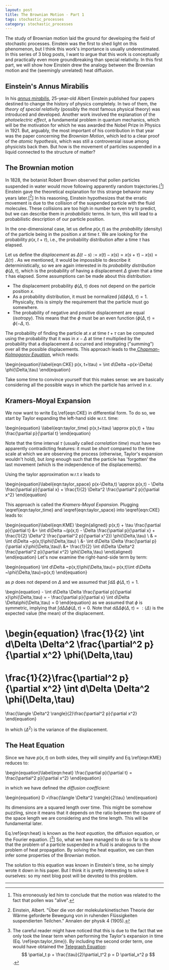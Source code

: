 ```yaml
---
layout: post
title: The Brownian Motion - Part 1
tags: stochastic_processes
category: stochastic_processes
---
```


The study of Brownian motion laid the ground for developing the field of stochastic processes. 
Einstein was the first to shed light on this phenomenon, but I think this work's importance is usually underestimated. 
In this series of 3 blog posts, I want to argue that this work is conceptually and practically even more groundbreaking than special relativity. 
In this first part, we will show how Einstein drew the analogy between the Brownian motion and the (seemingly unrelated) heat diffusion.


## Einstein's Annus Mirabilis


In his [_annus mirabilis_](https://en.wikipedia.org/wiki/Annus_mirabilis_papers), 25-year-old Albert Einstein published four papers destined to change the history of physics completely. 
In two of them, the _theory of special relativity_ (possibly the most famous physical theory) was introduced and developed. 
Another work involved the explanation of the _photoelectric effect_, a fundamental problem in quantum mechanics, which will be the motivation for which he was awarded the Nobel Prize in Physics  in 1921.
But, arguably, the most important of his contribution in that year was the paper concerning the *Brownian Motion*, which led to a clear proof of the _atomic hypothesis_, which was still a controversial issue among physicists back then.
But how is the movement of particles suspended in a liquid connected to the structure of matter? 


## The Brownian motion

In 1828, the botanist Robert Brown observed that pollen particles suspended in water would move following apparently random trajectories.[[^1]]
Einstein gave the theoretical explanation for this strange behavior many years later.[[^2]] 
In his reasoning, Einstein hypothesizes that the erratic movement is due to the collision of the suspended particle with the fluid molecules.
These collisions are too high in number to even try to predict, but we can describe them in _probabilistic_ terms. 
In turn, this will lead to a probabilistic description of our particle position. 

In the one-dimensional case, let us define $p(x,t)$ as the _probability_ (density) of the particle being in the position $x$ at time $t$.
We are looking for the probability $p(x, t + \tau)$, i.e., the probability distribution after a time $\tau$ has elapsed.

Let us define the *displacement* as $\Delta(t-s) := x(t) - x(s) = x(s+\tau) - x(s) = \Delta(\tau)$ .
As we mentioned, it would be impossible to describe it deterministically, so we are again interested in its _probability distribution_ $\phi(\Delta, \tau)$, which is the probability of having a displacement $\Delta$ given that a time $\tau$ has elapsed.
Some assumptions can be made about this distribution:

* The displacement probability $\phi(\Delta, \tau)$ does not depend on the particle position $x$.
* As a probability distribution, it must be normalized $\int d\Delta \phi(\Delta,\tau)=1$. Physically, this is simply the requirement that the particle must go somewhere.
* The probability of negative and positive displacement are equal (_isotropy_). This means that the $\phi$ must be an even function $(\phi(\Delta,\tau) = \phi(-\Delta,\tau)$.


The probability of finding the particle at $x$ at time $t+\tau$ can be computed using the probability that it was in $x-\Delta$ at time $t$ multiplied by the probability that a displacement $\Delta$ occurred and integrating ("summing") over all the possible displacements.
This approach leads to the[ _Chapman-Kolmogorov Equation_](https://en.wikipedia.org/wiki/Chapman%E2%80%93Kolmogorov_equation), which reads:

\begin{equation}\label{eqn:CKE}
    p(x, t+\tau) = \int d\Delta ~p(x-\Delta) \phi(\Delta,\tau)
\end{equation}

Take some time to convince yourself that  this makes sense: we are basically considering all the possible ways in which the particle has arrived in $x$.

## Kramers-Moyal Expansion

We now want to write Eq.\ref{eqn:CKE} in differential form. 
To do so, we start by Taylor expanding the left-hand side w.r.t. time:

\begin{equation}
    \label{eqn:taylor_time}
    p(x,t+\tau) \approx p(x,t) + \tau \frac{\partial p}{\partial t}
\end{equation}

Note that the time interval $\tau$ (usually called *correlation time*) must have two apparently contradicting features: it must be *short* compared to the time scale at which we are observing the process (otherwise, Taylor's expansion wouldn't hold), but *long* enough such that the particle has 'forgotten' the last movement (which is the independence of the displacements). 

Using the taylor approximation w.r.t $x$ leads to

\begin{equation}\label{eqn:taylor_space}
    p(x-\Delta,t) \approx 
    p(x,t) - \Delta \frac{\partial p}{\partial x} + \frac{1}{2} \Delta^2 \frac{\partial^2 p}{\partial x^2}
\end{equation}

This approach is called the _Kramers-Moyal Expansion_.
Plugging \eqref{eqn:taylor_time} and \eqref{eqn:taylor_space} into \eqref{eqn:CKE} leads to:


\begin{equation}\label{eqn:KME}
\begin{aligned}
    p(x,t) + \tau \frac{\partial p}{\partial t} &= 
    \int d\Delta ~(p(x,t) - \Delta \frac{\partial p}{\partial x} + \frac{1}{2} \Delta^2 \frac{\partial^2 p}{\partial x^2}) \phi(\Delta,\tau) \\
    & = 
    \int d\Delta ~p(x,t)\phi(\Delta,\tau) \\
    &- \int d\Delta \Delta \frac{\partial p}{\partial x}\phi(\Delta,\tau)\\ 
    &+ \frac{1}{2} \int d\Delta \Delta^2 \frac{\partial^2 p}{\partial x^2} \phi(\Delta,\tau)
\end{aligned}
\end{equation}
Let's now examine the right-hand-side term by term:

\begin{equation}
    \int d\Delta ~p(x,t)\phi(\Delta,\tau)=
    p(x,t)\int d\Delta ~\phi(\Delta,\tau)=p(x,t)
\end{equation}

as $p$ does not depend on $\Delta$ and we assumed that $\int d\Delta ~\phi(\Delta,\tau)=1$.

\begin{equation}
    - \int d\Delta \Delta \frac{\partial p}{\partial x}\phi(\Delta,\tau)
    =
    -  \frac{\partial p}{\partial x} \int d\Delta \Delta\phi(\Delta,\tau) = 0
\end{equation}
as we assumed that $\phi$ is symmetric, implying that $\int d\Delta \Delta\phi(\Delta,\tau)=0$.
Note that $d\Delta \Delta\phi(\Delta,\tau) =: \langle\Delta \rangle$ is the expected value (the mean) of the displacement.

\begin{equation}
\frac{1}{2} \int d\Delta \Delta^2 \frac{\partial^2 p}{\partial x^2} \phi(\Delta,\tau)
=
\frac{1}{2}\frac{\partial^2 p}{\partial x^2} \int d\Delta \Delta^2 \phi(\Delta,\tau) 
= 
\frac{\langle \Delta^2 \rangle}{2}\frac{\partial^2 p}{\partial x^2}
\end{equation}

In which $\langle \Delta^2 \rangle$ is the variance of the displacement.

## The Heat Equation

Since we have $p(x,t)$ on both sides, they will simplify and Eq.\ref{eqn:KME} reduces to:

\begin{equation}\label{eqn:heat}
    \frac{\partial p}{\partial t} = \frac{\partial^2 p}{\partial x^2}
\end{equation}

in which we have defined the _diffusion coefficient_:

\begin{equation}
   D =\frac{\langle \Delta^2 \rangle}{2\tau}
\end{equation}

Its dimensions are a squared length over time. 
This might be somehow puzzling, since it means that it depends on the ratio between the _square_ of the space length we are considering and the time length. 
This will be fundamental later.

Eq.\ref{eqn:heat} is known as  the _heat equation_, the diffusion equation, or the Fourier equation. [[^3]] 
So, what we have managed to do so far is to show that the problem of a particle suspended in a fluid is analogous to the problem of heat propagation. By solving the heat equation, we can then infer some properties of the Brownian motion.

The solution to this equation was known in Einstein's time, so he simply wrote it down in his paper. But I think it is pretty interesting to solve it ourselves: so my next blog post will be devoted to this problem.


----------------------------------------

[^1]: This erroneously led him to conclude that the motion was related to the fact that pollen was "alive".

[^2]: Einstein, Albert. "Über die von der molekularkinetischen Theorie der Wärme geforderte Bewegung von in ruhenden Flüssigkeiten suspendierten Teilchen." Annalen der physik 4 (1905).

[^3]: The careful reader might have noticed that this is due to the fact that we only took the linear term when performing the Taylor's expansion in time (Eq. \ref{eqn:taylor_time}). By including the second order term, one would have obtained the [Telegraph Equation](https://en.wikipedia.org/wiki/Telegrapher%27s_equations): $$ \partial_t p + \frac{\tau}{2}\partial_t^2 p = D \partial_x^2 p $$.